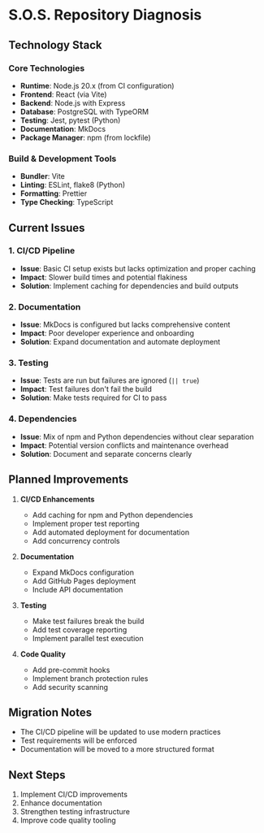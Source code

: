 # S.O.S. Repository Diagnosis

## Technology Stack

### Core Technologies
- **Runtime**: Node.js 20.x (from CI configuration)
- **Frontend**: React (via Vite)
- **Backend**: Node.js with Express
- **Database**: PostgreSQL with TypeORM
- **Testing**: Jest, pytest (Python)
- **Documentation**: MkDocs
- **Package Manager**: npm (from lockfile)

### Build & Development Tools
- **Bundler**: Vite
- **Linting**: ESLint, flake8 (Python)
- **Formatting**: Prettier
- **Type Checking**: TypeScript

## Current Issues

### 1. CI/CD Pipeline
- **Issue**: Basic CI setup exists but lacks optimization and proper caching
- **Impact**: Slower build times and potential flakiness
- **Solution**: Implement caching for dependencies and build outputs

### 2. Documentation
- **Issue**: MkDocs is configured but lacks comprehensive content
- **Impact**: Poor developer experience and onboarding
- **Solution**: Expand documentation and automate deployment

### 3. Testing
- **Issue**: Tests are run but failures are ignored (`|| true`)
- **Impact**: Test failures don't fail the build
- **Solution**: Make tests required for CI to pass

### 4. Dependencies
- **Issue**: Mix of npm and Python dependencies without clear separation
- **Impact**: Potential version conflicts and maintenance overhead
- **Solution**: Document and separate concerns clearly

## Planned Improvements

1. **CI/CD Enhancements**
   - Add caching for npm and Python dependencies
   - Implement proper test reporting
   - Add automated deployment for documentation
   - Add concurrency controls

2. **Documentation**
   - Expand MkDocs configuration
   - Add GitHub Pages deployment
   - Include API documentation

3. **Testing**
   - Make test failures break the build
   - Add test coverage reporting
   - Implement parallel test execution

4. **Code Quality**
   - Add pre-commit hooks
   - Implement branch protection rules
   - Add security scanning

## Migration Notes
- The CI/CD pipeline will be updated to use modern practices
- Test requirements will be enforced
- Documentation will be moved to a more structured format

## Next Steps
1. Implement CI/CD improvements
2. Enhance documentation
3. Strengthen testing infrastructure
4. Improve code quality tooling
